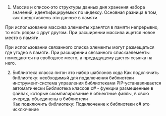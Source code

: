 1) Массив и список-это структуры данных дня хранения набора значений, идентифицируемых по индексу. Основная разница в том, как представлены эти данные в памяти. 

При использовании массива элементы хранятся в памяти непрерывно, то есть рядом с друг другом. При расширении массива ищется новое место в памяти.

При использовании связанного списка элементы могут размещаться где угодно в памяти. При расширении связанного спискаэлементы помещаются на свободное место, а предыдущему дается ссылка на него.

2) Библиотека класса питон это набор шаблонов кода
   Как подключить библиотеку: необходимый для подключения библиотеки инструмент-система управления библиотеками PIP-устанавливается автоматически
   Библиотека классов с# - функции размещенные в файлах, которые скомпилированые в объектные файлы, в свою очередь объединены в библиотеки  
   Как подключить библиотеку: Подключение к библиотеки с# это исключение 
